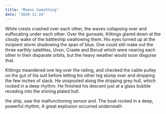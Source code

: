 ```yaml
---
title: "Moons Something"
date: "2020-11-24"
---
```


<!-- first there must be marble, then it can be sculpted -->

<!-- 
some scene introducing the 3 moons
-->

White crests crashed over each other, the waves collapsing over and suffocating under each other.
Over the gunwale, Kittings glared down at the cloudy wake of the battleship swallowing <!-- chocking -->
them. His eyes turned up at the incipient storm shadowing the span of blue. One could still
make out the three earthly satellites, Uvon, Craete and Borud which were nearing each other in their
disparate orbits, but the heavy weather would soon disguise that.

<!-- 
something about tides or weather
perhaps a naval battle.
-->

Kittings meandered one leg over the railing, and checked the cable pulley on the gut of his suit before letting
his other leg slump over and dropping the few inches of slack. He unspooled along the dripping grey hull, which
rocked in a deep rhythm. He finished his descent just at a glass bubble  receding into the shining plated hull.

<!-- is there a word for spelunking style lowering by cable? MUAHAHA I'll invent one -->

 the ship, saw the malfunctioning sensor and. The boat rocked in a deep, powerful rhythm,
A great explosion occurred underneath

<!--
this world kills itself (world should already be near end, fighting, battle, etc
maybe nukes will make it feel realistic
-->

<!--
an ethereal figure (god) sighs and destroys one of the moons.
-->

